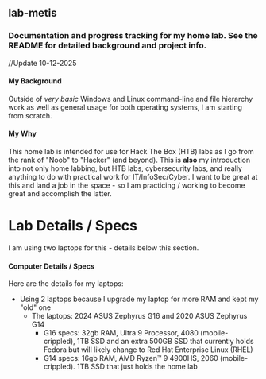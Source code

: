 ## lab-metis
### Documentation and progress tracking for my home lab. See the README for detailed background and project info. 

//Update 10-12-2025
#### My Background
Outside of _very basic_ Windows and Linux command-line and file hierarchy work as well as general usage for both operating systems, I am starting from scratch. 

#### My Why
This home lab is intended for use for Hack The Box (HTB) labs as I go from the rank of "Noob" to "Hacker" (and beyond). 
This is **also** my introduction into not only home labbing, but HTB labs, cybersecurity labs, and really anything to do with practical work for IT/InfoSec/Cyber. 
I want to be great at this and land a job in the space - so I am practicing / working to become great and accomplish the latter. 

# Lab Details / Specs
I am using two laptops for this - details below this section.


#### Computer Details / Specs
Here are the details for my laptops:
- Using 2 laptops because I upgrade my laptop for more RAM and kept my "old" one
  - The laptops: 2024 ASUS Zephyrus G16 and 2020 ASUS Zephyrus G14
    - G16 specs: 32gb RAM, Ultra 9 Processor, 4080 (mobile-crippled), 1TB SSD and an extra 500GB SSD that currently holds Fedora but will likely change to Red Hat Enterprise Linux (RHEL)
    - G14 specs: 16gb RAM, AMD Ryzen™ 9 4900HS, 2060 (mobile-crippled). 1TB SSD that just holds the home lab
